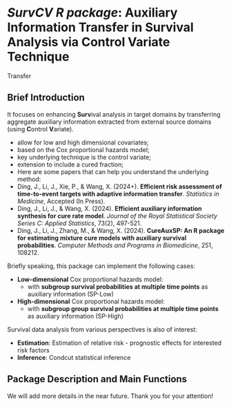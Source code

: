 # *SurvCV R package*: Auxiliary Information Transfer in Survival Analysis via Control Variate Technique
 Transfer

## Brief Introduction
It focuses on enhancing **Surv**ival analysis in target domains by transferring aggregate auxiliary information extracted from external source domains (using **C**ontrol **V**ariate). 
- allow for low and high dimensional covariates;
- based on the Cox proportional hazards model;
- key underlying technique is the control variate;
- extension to include a cured fraction;
- Here are some papers that can help you understand the underlying method:
 - Ding, J., Li, J., Xie, P., & Wang, X. (2024+). **Efficient risk assessment of time-to-event targets with adaptive information transfer**. *Statistics in Medicine*, Accepted (In Press).
  - Ding, J., Li, J., & Wang, X. (2024). **Efficient auxiliary information synthesis for cure rate model**. *Journal of the Royal Statistical Society Series C: Applied Statistics*, 73(2), 497-521.
  - Ding, J., Li, J., Zhang, M., & Wang, X. (2024). **CureAuxSP: An R package for estimating mixture cure models with auxiliary survival probabilities**. *Computer Methods and Programs in Biomedicine*, 251, 108212.

Briefly speaking, this package can implement the following cases:
- **Low-dimensional** Cox proportional hazards model:
  - with **subgroup survival probabilities at multiple time points** as auxiliary information (SP-Low)
- **High-dimensional** Cox proportional hazards model:
  - with **subgroup group survival probabilities at multiple time points** as auxiliary information (SP-High)

Survival data analysis from various perspectives is also of interest: 
- **Estimation**: Estimation of relative risk - prognostic effects for interested risk factors
- **Inference**: Condcut statistical inference

## Package Description and Main Functions



We will add more details in the near future. Thank you for your attention!
